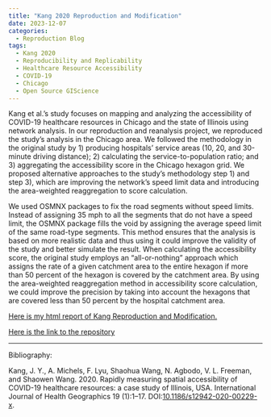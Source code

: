 ```yaml
---
title: "Kang 2020 Reproduction and Modification"
date: 2023-12-07
categories:
  - Reproduction Blog
tags:
  - Kang 2020
  - Reproducibility and Replicability
  - Healthcare Resource Accessibility
  - COVID-19
  - Chicago
  - Open Source GIScience
---
```


Kang et al.’s study focuses on mapping and analyzing the accessibility of COVID-19 healthcare resources in Chicago and the state of Illinois using network analysis. In our reproduction and reanalysis project, we reproduced the study’s analysis in the Chicago area. We followed the methodology in the original study by 1) producing hospitals’ service areas (10, 20, and 30-minute driving distance); 2) calculating the service-to-population ratio; and 3) aggregating the accessibility score in the Chicago hexagon grid. We proposed alternative approaches to the study’s methodology step 1) and step 3), which are improving the network’s speed limit data and introducing the area-weighted reaggregation to score calculation. 

We used OSMNX packages to fix the road segments without speed limits. Instead of assigning 35 mph to all the segments that do not have a speed limit, the OSMNX package fills the void by assigning the average speed limit of the same road-type segments. This method ensures that the analysis is based on more realistic data and thus using it could improve the validity of the study and better simulate the result. When calculating the accessibility score, the original study employs an “all-or-nothing” approach which assigns the rate of a given catchment area to the entire hexagon if more than 50 percent of the hexagon is covered by the catchment area. By using the area-weighted reaggregation method in accessibility score calculation, we could improve the precision by taking into account the hexagons that are covered less than 50 percent by the hospital catchment area. 

[Here is my html report of Kang Reproduction and Modification.](https://alexxuyide.github.io/RPr-Kang-2020/)

[Here is the link to the repository](https://github.com/alexxuyide/RPr-Kang-2020)



-------------
Bibliography:

Kang, J. Y., A. Michels, F. Lyu, Shaohua Wang, N. Agbodo, V. L. Freeman, and Shaowen Wang. 2020. Rapidly measuring spatial accessibility of COVID-19 healthcare resources: a case study of Illinois, USA. International Journal of Health Geographics 19 (1):1–17. DOI:[10.1186/s12942-020-00229-x](https://doi.org/10.1186/s12942-020-00229-x).
